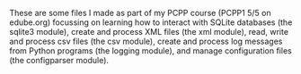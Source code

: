 These are some files I made as part of my PCPP course (PCPP1 5/5  on edube.org) focussing on learning how to interact with SQLite databases (the sqlite3 module), create and process XML files (the xml module), read, write and process csv files (the csv module), create and process log messages from Python programs (the logging module), and manage configuration files (the configparser module).